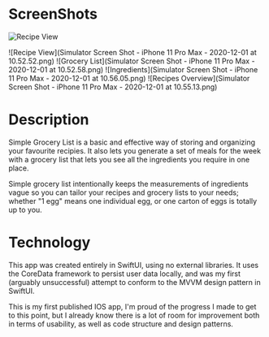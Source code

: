# ScreenShots

![Recipe View](https://i.imgur.com/p20pazB.png)

![Recipe View](Simulator Screen Shot - iPhone 11 Pro Max - 2020-12-01 at 10.52.52.png) ![Grocery List](Simulator Screen Shot - iPhone 11 Pro Max - 2020-12-01 at 10.52.58.png) ![Ingredients](Simulator Screen Shot - iPhone 11 Pro Max - 2020-12-01 at 10.56.05.png) ![Recipes Overview](Simulator Screen Shot - iPhone 11 Pro Max - 2020-12-01 at 10.55.13.png)

# Description

Simple Grocery List is a basic and effective way of storing and organizing your favourite recipies. It also lets you generate a set of meals for the week with a grocery list that lets you see all the ingredients you require in one place.

Simple grocery list intentionally keeps the measurements of ingredients vague so you can tailor your recipes and grocery lists to your needs; whether "1 egg" means one individual egg, or one carton of eggs is totally up to you. 

# Technology

This app was created entirely in SwiftUI, using no external libraries. It uses the CoreData framework to persist user data locally, and was my first (arguably unsuccessful) attempt to conform to the MVVM design pattern in SwiftUI.

This is my first published IOS app, I'm proud of the progress I made to get to this point, but I already know there is a lot of room for improvement both in terms of usability, as well as code structure and design patterns.
